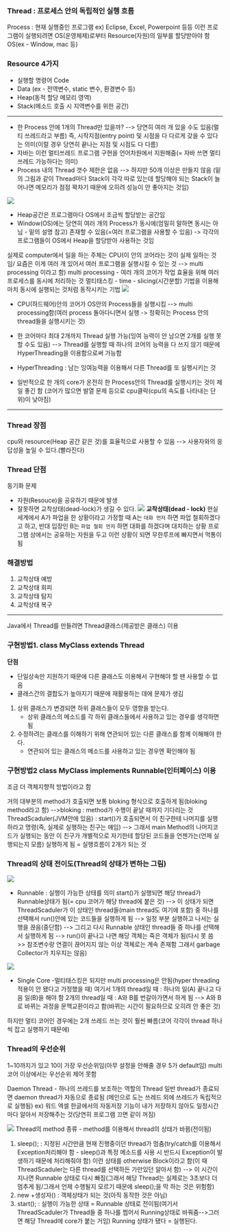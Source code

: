 ### Thread : 프로세스 안의 독립적인 실행 흐름
Process : 현재 실행중인 프로그램 ex) Eclipse, Excel, Powerpoint 등등
이런 프로그램이 실행되려면 OS(운영체제)로부터 Resource(자원)의 일부를 할당받아야 함
OS(ex - Window, mac 등)
### Resource 4가지
- 실행할 명령어 Code
- Data   (ex - 전역변수, static 변수, 환경변수 등)
- Heap(동적 할당 메모리 영역)
- Stack(메소드 호출 시 지역변수를 위한 공간)

-------
- 한 Process 안에 1개의 Thread만 있을까? 
--> 당연히 여러 개 있을 수도 있음(멀티 쓰레드라고 부름) 즉, 시작지점(entry point) 및 시점을 다 다르게 갖을 수 있다는 의미(이럴 경우 당연히 끝나는 지점 및 시점도 다 다름)
- 자바는 이런 멀티쓰레드 프로그램 구현을 언어차원에서 지원해줌(= 자바 쓰면 멀티 쓰레드 가능하다는 의미)
- Process 내의 Thread 갯수 제한은 없음 --> 하지만 50개 이상은 만들지 않음
(밑의 그림과 같이 Thread마다 Stack이 각각 따로 있는데 할당해야 되는 Stack이 늘어나면 메모리가 점점 꽉차기 때문에 오히려 성능이 안 좋아지는 것임)

![](../../../README_resources/Pasted%20image%2020231207102649.png)

- Heap공간은 프로그램마다 OS에서 조금씩 할당받는 공간임
- Window(OS)에는 당연히 여러 개의 Process가 동시에(엄밀히 말하면 동시는 아님 - 밑의 설명 참고) 존재할 수 있음(=여러 프로그램을 사용할 수 있음) -> 각각의 프로그램들이 OS에서 Heap을 할당받아 사용하는 것임

실제로 computer에서 일을 하는 주체는 CPU(이 안의 코어라는 것이 실제 일하는 것임/ 요즘은 이게 여러 개 있어서 여러 프로그램을 실행시킬 수 있는 것 --> multi processing 이라고 함)
multi processing - 여러 개의 코어가 작업 효율을 위해 여러 프로세스를 동시에 처리하는 것
멀티태스킹 - time - slicing(시간분할) 기법을 이용해 마치 동시에 실행되는 것처럼 동작시키는 기법 
![](../../../README_resources/Pasted%20image%2020231014200709.png)
- CPU(하드웨어)안의 코어가 OS안의 Process들을 실행시킴 --> multi processing함(여러 process 돌아다니면서 실행 -> 정확히는 Process 안의 thread들을 실행시키는 것) 

- 한 코어마다 최대 2개까지 Thread 실행 가능(잉여 능력이 안 남으면 2개를 실행 못할 수도 있음) 
--> Thread를 실행할 때 하나의 코어의 능력을 다 쓰지 않기 때문에 HyperThreading을 이용함으로써 가능함
- HyperThreading : 남는 잉여능력을 이용해서 다른 Thread를 또 실행시키는 것

- 일반적으로 한 개의 core가 온전히 한 Process안의 Thread를 실행시키는 것이 제일 좋긴 함
(코어가 많으면 발열 문제 등으로 cpu클락(cpu의 속도를 나타내는 단위)이 낮아짐)

---------
### Thread 장점
cpu와 resource(Heap 공간 같은 것)를 효율적으로 사용할 수 있음
--> 사용자와의 응답성을 높일 수 있다.(빨라진다)

### Thread 단점
동기화 문제
- 자원(Resouce)을 공유하기 때문에 발생
- 잘못하면 교착상태(dead-lock)가 생길 수 있다.
![](../../../README_resources/Pasted%20image%2020231014200757.png)
**교착상태(dead - lock)**
현실세계에서 A가 파업을 한 상황이라고 가정할 때 A는 `대화 먼저` 하면 파업 철회하겠다고 하고, 반대 입장인 B는 `파업 철회 먼저` 하면 대화를 하겠다며 대치하는 상황
프로그램 상에서는 공유하는 자원을 두고 이런 상황이 되면 무한루프에 빠지면서 먹통이 됨

### 해결방법
1. 교착상태 예방
2. 교착상태 회피
3. 교착상태 탐지
4. 교착상태 복구

---------
Java에서 Thread를 만들려면 Thread클래스(제공받은 클래스) 이용
### 구현방법1. class MyClass extends Thread
**단점**
- 단일상속만 지원하기 때문에 다른 클래스도 이용해서 구현해야 할 땐 사용할 수 없음
- 클래스간의 결합도가 높아지기 때문에 재활용하는 데에 문제가 생김
1. 상위 클래스가 변경되면 하위 클래스들이 모두 영향을 받는다.
	+ 상위 클래스의 메소드를 각 하위 클래스들에서 사용하고 있는 경우를 생각하면 됨
2. 수정하려는 클래스를 이해하기 위해 연관되어 있는 다른 클래스를 함께 이해해야 한다. 
	+ 연관되어 있는 클래스의 메소드를 사용하고 있는 경우엔 확인해야 됨
### 구현방법2 class MyClass implements Runnable(인터페이스) 이용
조금 더 객체지향적 방법이라고 함

거의 대부분의 method가 호출되면 보통 bloking 형식으로 호출하게 됨(bloking method라고 함)
-->bloking : method가 수행이 끝날 때까지 기다리는 것
ThreadScaduler(JVM안에 있음) : start()가 호출되면서 이 친구한테 나머지를 실행하라고 명령(즉, 실제로 실행하는 친구는 얘임) --> 그래서 main Method의 나머지코드가 실행되는 동안 이 친구가 개별적으로 자기한테 할당된 코드들을 언젠가는(언제 실행되는지 모름) 실행하게 됨 = 실행흐름이 2개가 되는 것

### Thread의 상태 전이도(Thread의 상태가 변하는 그림)
![](../../../README_resources/Pasted%20image%2020231014200922.png)
- Runnable : 실행이 가능한 상태를 의미
start()가 실행되면 해당 thread가 Runnable상태가 됨(= cpu 코어가 해당 thread에 붙은 것) 
--> 이 상태가 되면 ThreadScaduler가 이 상태인 thread들(main thread도 여기에 포함) 중 하나를 선택해서 run()안에 있는 코드들을 실행하게 됨 
--> 일정 부분 실행하고 나서는 실행을 끊음(중단함) 
--> 그리고 다시 Runnable 상태인 thread들 중 하나를 선택해서 실행하게 됨 
--> run()이 끝나고 나면 해당 객체는 죽은 객체가 됨(다시 못 씀 >> 참조변수랑 연결이 끊어지지 않는 이상 객체로는 계속 존재함 그래서 garbage Collector가 치우지는 않음)

![](../../../README_resources/Pasted%20image%2020231014201313.png)
- Single Core -멀티태스킹은 되지만 multi processing은 안됨(hyper threading 적용이 안 됐다고 가정했을 때)
여기서 1개의 thread일 때 : 하나의 일(A) 끝나고 다음 일(B)을 해야 함
2개의 thread일 때 : A와 B를 번갈아가면서 하게 됨
--> A와 B로 바뀌는 과정을 문맥교환이라고 함(바뀌는 시간이 필요하므로 오히려 안 좋은 것)

하지만 멀티 코어인 경우에는 2개 쓰레드 쓰는 것이 훨씬 빠름(코어 각각이 thread 하나씩 잡고 실행하기 때문에)

### Thread의 우선순위
1~10까지가 있고 10이 가장 우선순위임(아무 설정을 안해줄 경우 5가 default임)
multi 코어 이상에서는 우선순위 제어 못함

Daemon Thread - 하나의 쓰레드를 보조하는 역할의 Thread
일반 thread가 종료되면 daemon thread가 자동으로 종료됨
(메인으로 도는 쓰레드 외에 쓰레드가 독립적으로 실행됨)
ex) 워드 엑셀 한글에서의 자동저장 기능이 내가 저장하지 않아도 일정시간마다 알아서 저장해주는 것(당연히 프로그램 끄면 같이 꺼짐)
 
![](../../../README_resources/Pasted%20image%2020231014201357.png)
Thread의 method 종류 - method를 이용해서 thread의 상태가 바뀜(전이됨)
1. sleep(); : 지정된 시간만큼 현재 진행중이던 thread가 멈춤(try/catch를 이용해서 Exception처리해야 함 - sleep()과 특정 메소드를 사용 시 반드시 Exception이 발생하기 때문에 처리해줘야 함)
이런 상태를 otherwise Block이라고 함(이 때 ThreadScaduler는 다른 thread를 선택하든 가만있던 알아서 함) --> 이 시간이 지나면 Runnable 상태로 다시 빠짐(그래서 해당 Thread는 실제로는 3초보다 더 멈추게 됨/그래서 언제 수행될지 모르기 때문에 sleep();을 막 하는 것은 위험함)
2. new +생성자() : 객체상태가 되는 것(아직 동작한 것은 아님) 
3. start(); : 실행이 가능한 상태 = Runnable 상태로 전이됨(여기서 ThreadScaduler가 Thread들 중 하나를 찝어서 Running상태로 바꿔줌-->그러면 해당 Thread에 core가 붙는 거임)
Running 상태가 됐다 = 실행된다.
